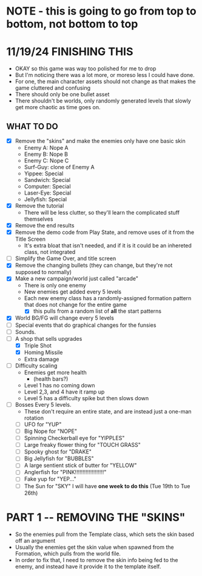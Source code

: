 # NOTE - this is going to go from top to bottom, not bottom to top

# 11/19/24 FINISHING THIS 
- OKAY so this game was way too polished for me to drop
- But I'm noticing there was a lot more, or moreso less I could have done.
- For one, the main character assets should not change as that makes the game cluttered and confusing
- There should only be one bullet asset
- There shouldn't be worlds, only randomly generated levels that slowly get more chaotic as time goes on.
## WHAT TO DO
- [x] Remove the "skins" and make the enemies only have one basic skin
    - Enemy A: Nope A
    - Enemy B: Nope B
    - Enemy C: Nope C
    - Surf-Guy: clone of Enemy A
    - Yippee: Special
    - Sandwich: Special
    - Computer: Special
    - Laser-Eye: Special
    - Jellyfish: Special
- [x] Remove the tutorial
    - There will be less clutter, so they'll learn the complicated stuff themselves
- [x] Remove the end results
- [x] Remove the demo code from Play State, and remove uses of it from the Title Screen
    - It's extra bloat that isn't needed, and if it is it could be an inhereted class, not integrated
- [ ] Simplify the Game Over, and title screen
- [x] Remove the changing bullets (they can change, but they're not supposed to normally)
- [x] Make a new campaign/world just called "arcade"
    - There is only one enemy
    - New enemies get added every 5 levels
    - Each new enemy class has a randomly-assigned formation pattern that does not change for the entire game
        - [x] this pulls from a random list of **all** the start patterns
- [x] World BG/FG will change every 5 levels
- [ ] Special events that do graphical changes for the funsies
- [ ] Sounds.
- [ ] A shop that sells upgrades
    - [x] Triple Shot
    - [x] Homing Missile
    - Extra damage
- [ ] Difficulty scaling
    - Enemies get more health
        - (health bars?)
    - Level 1 has no coming down
    - Level 2,3, and 4 have it ramp up
    - Level 5 has a difficulty spike but then slows down 
- [ ] Bosses Every 5 levels.
    - These don't require an entire state, and are instead just a one-man rotation
    - [ ] UFO for "YUP"
    - [ ] Big Nope for "NOPE"
    - [ ] Spinning Checkerball eye for "YIPPLES"
    - [ ] Large freaky flower thing for "TOUCH GRASS"
    - [ ] Spooky ghost for "DRAKE"
    - [ ] Big Jellyfish for "BUBBLES"
    - [ ] A large sentient stick of butter for "YELLOW"
    - [ ] Anglerfish for "PINK!!!!!!!!!!!!!!!!!!!"
    - [ ] Fake yup for "YEP..."
    - [ ] The Sun for "SKY"
I will have **one week to do this** (Tue 19th to Tue 26th)

# PART 1 -- REMOVING THE "SKINS"
- So the enemies pull from the Template class, which sets the skin based off an argument
- Usually the enemies get the skin value when spawned from the Formation, which pulls from the world file.
- In order to fix that, I need to remove the skin info being fed to the enemy, and instead have it provide it to the template itself. 